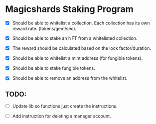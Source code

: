 
# Magicshards Staking Program
- [x] Should be able to whitelist a collection. Each collection has its own reward rate. (tokens/gem/sec).
- [x] Should be able to stake an NFT from a whitelisted collection.
- [x] The reward should be calculated based on the lock factor/duration.
- [x] Should be able to whitelist a mint address (for fungible tokens).
- [x] Should be able to stake fungible tokens.
- [x] Should be able to remove an address from the whitelist.


## TODO:
 - [ ] Update lib so functions just create the instructions.
 - [ ] Add instruction for deleting a manager account.


